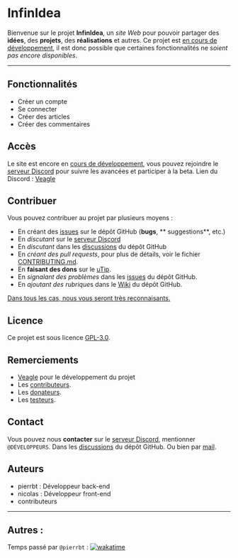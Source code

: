 # InfinIdea

Bienvenue sur le projet **InfinIdea**,
un *site Web* pour pouvoir partager des **idées**, des **projets**, des **réalisations** et autres.
Ce projet est <ins>en cours de développement</ins>, il est donc possible que certaines fonctionnalités ne *soient pas
encore disponibles*.

--- 

## Fonctionnalités

- Créer un compte
- Se connecter
- Créer des articles
- Créer des commentaires

## Accès

Le site est encore en <ins>cours de développement</ins>, vous pouvez rejoindre
le [serveur Discord](https://discord.gg/TAUUEP9JkR) pour suivre les avancées et participer à la beta.
Lien du Discord : [Veagle](https://discord.gg/TAUUEP9JkR)

## Contribuer

Vous pouvez contribuer au projet par plusieurs moyens :

- En créant des [issues](https://github.com/Mysterious-Developers/InfinIdea/issues) sur le dépôt GitHub (**bugs**, **
  suggestions**, etc.)
- En *discutant* sur le [serveur Discord](https://discord.gg/TAUUEP9JkR)
- En *discutant* dans les [discussions](https://github.com/Mysterious-Developers/InfinIdea/discussions) du dépôt GitHub
- En *créant des pull requests*, pour plus de détails, voir le fichier [CONTRIBUTING.md]().
- En **faisant des dons** sur le [uTip](https://utip.io/veagle).
- En *signalant des problèmes* dans les [issues](https://github.com/Mysterious-Developers/InfinIdea/issues) du dépôt
  GitHub.
- En *ajoutant des rubrique*s dans le [Wiki](https://github.com/Mysterious-Developers/InfinIdea/wiki) du dépôt GitHub.

<ins>Dans tous les cas, nous vous seront très reconnaisants.</ins>

## Licence

Ce projet est sous licence [GPL-3.0](https://github.com/Mysterious-Developers/InfinIdea/blob/main/LICENSE).

## Remerciements

- [Veagle](veagle.fr) pour le développement du projet
- Les [contributeurs]().
- Les [donateurs]().
- Les [testeurs]().

## Contact

Vous pouvez nous **contacter** sur le [serveur Discord](https://discord.gg/TAUUEP9JkR), mentionner ``@DÉVELOPPEURS``.
Dans les [discussions](https://github.com/Mysterious-Developers/InfinIdea/discussions) du dépôt GitHub.
Ou bien par [mail](mailto:contact@veagle.fr).

## Auteurs

- pierrbt : Développeur back-end
- nicolas : Développeur front-end
- contributeurs

---

## Autres :

Temps passé par ``@pierrbt`` :
[![wakatime](https://wakatime.com/badge/user/b60346e3-4112-4270-ab0b-1721c3e4e7bd/project/bbaa5704-f6f6-4e7c-a93d-f7475b939a70.svg)](https://wakatime.com/badge/user/b60346e3-4112-4270-ab0b-1721c3e4e7bd/project/bbaa5704-f6f6-4e7c-a93d-f7475b939a70)